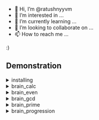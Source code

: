 - 👋 Hi, I’m @ratushnyyvm
- 👀 I’m interested in ...
- 🌱 I’m currently learning ...
- 💞️ I’m looking to collaborate on ...
- 📫 How to reach me ...

<!---
ratushnyyvm/ratushnyyvm is a ✨ special ✨ repository because its `README.md` (this file) appears on your GitHub profile.
You can click the Preview link to take a look at your changes.
--->
 :) 

## Demonstration

<details>
  <summary>installing</summary>
    
  ссылка
</details>

<details>
  <summary>brain_calc</summary>
    
  ### win
  ссылка

  ### loss
  ссылка
</details>

<details>
  <summary>brain_even</summary>
    
  ### win
  ссылка

  ### loss
  ссылка
</details>

<details>
  <summary>brain_gcd</summary>
    
  ### win
  ссылка

  ### loss
  ссылка
</details>

<details>
  <summary>brain_prime</summary>
    
  ### win
  ссылка

  ### loss
  ссылка
</details>

<details>
  <summary>brain_progression</summary>
    
  ### win
  ссылка

  ### loss
  ссылка
</details>
